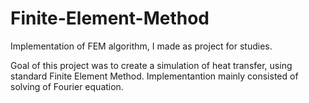 # Finite-Element-Method
Implementation of FEM algorithm, I made as project for studies.


Goal of this project was to create a simulation of heat transfer, using standard Finite Element Method.
Implementantion mainly consisted of solving of Fourier equation.

